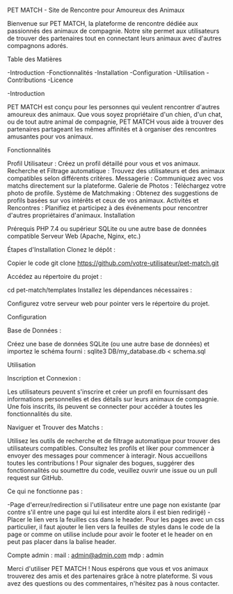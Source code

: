 PET MATCH - Site de Rencontre pour Amoureux des Animaux

Bienvenue sur PET MATCH, la plateforme de rencontre dédiée aux passionnés des animaux de compagnie. Notre site permet aux utilisateurs de trouver des partenaires tout en connectant leurs animaux avec d'autres compagnons adorés.

Table des Matières

-Introduction
-Fonctionnalités
-Installation
-Configuration
-Utilisation
-Contributions
-Licence


-Introduction

PET MATCH est conçu pour les personnes qui veulent rencontrer d'autres amoureux des animaux. Que vous soyez propriétaire d'un chien, d'un chat, ou de tout autre animal de compagnie, PET MATCH vous aide à trouver des partenaires partageant les mêmes affinités et à organiser des rencontres amusantes pour vos animaux.

Fonctionnalités

Profil Utilisateur : Créez un profil détaillé pour vous et vos animaux.
Recherche et Filtrage automatique : Trouvez des utilisateurs et des animaux compatibles selon différents critères.
Messagerie : Communiquez avec vos matchs directement sur la plateforme.
Galerie de Photos : Téléchargez votre photo de profile.
Système de Matchmaking : Obtenez des suggestions de profils basées sur vos intérêts et ceux de vos animaux.
Activités et Rencontres : Planifiez et participez à des événements pour rencontrer d'autres propriétaires d'animaux.
Installation

Prérequis
PHP 7.4 ou supérieur
SQLite ou une autre base de données compatible
Serveur Web (Apache, Nginx, etc.)

Étapes d'Installation
Clonez le dépôt :

Copier le code
git clone https://github.com/votre-utilisateur/pet-match.git

Accédez au répertoire du projet :

cd pet-match/templates
Installez les dépendances nécessaires :

Configurez votre serveur web pour pointer vers le répertoire du projet.

Configuration

Base de Données :

Créez une base de données SQLite (ou une autre base de données) et importez le schéma fourni :
sqlite3 DB/my_database.db < schema.sql


Utilisation

Inscription et Connexion :

Les utilisateurs peuvent s'inscrire et créer un profil en fournissant des informations personnelles et des détails sur leurs animaux de compagnie.
Une fois inscrits, ils peuvent se connecter pour accéder à toutes les fonctionnalités du site.

Naviguer et Trouver des Matchs :

Utilisez les outils de recherche et de filtrage automatique pour trouver des utilisateurs compatibles.
Consultez les profils et liker pour commencer à envoyer des messages pour commencer à interagir.
Nous accueillons toutes les contributions ! Pour signaler des bogues, suggérer des fonctionnalités ou soumettre du code, veuillez ouvrir une issue ou un pull request sur GitHub.

Ce qui ne fonctionne pas : 

-Page d'erreur/redirection si l'utilisateur entre une page non existante (par contre s'il entre une page qui lui est interdite alors il est bien redirigé)
-Placer le lien vers la feuilles css dans le header. Pour les pages avec un css particulier, il faut ajouter le lien vers la feuilles de styles dans le code de la page or comme on utilise include pour avoir le footer et le header on en peut pas placer dans la balise header.


Compte admin : 
mail : admin@admin.com
mdp : admin



Merci d'utiliser PET MATCH ! Nous espérons que vous et vos animaux trouverez des amis et des partenaires grâce à notre plateforme. Si vous avez des questions ou des commentaires, n'hésitez pas à nous contacter.
